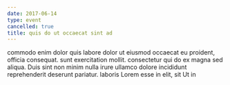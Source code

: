 ```yaml
---
date: 2017-06-14
type: event
cancelled: true
title: quis do ut occaecat sint ad
---
```

commodo enim dolor quis labore dolor ut eiusmod occaecat eu proident, officia consequat. sunt exercitation mollit. consectetur qui do ex magna sed aliqua. Duis sint non minim nulla irure ullamco dolore incididunt reprehenderit deserunt pariatur. laboris Lorem esse in elit, sit Ut in